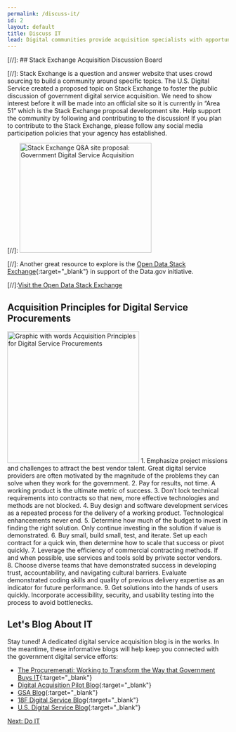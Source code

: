 ```yaml
---
permalink: /discuss-it/
id: 2
layout: default
title: Discuss IT
lead: Digital communities provide acquisition specialists with opportunities to crowdsource common challenges, learn from colleagues, ask questions, and build best practices.
---
```


[//]: ## Stack Exchange Acquisition Discussion Board

[//]: Stack Exchange is a question and answer website that uses crowd sourcing to build a community around specific topics. The U.S. Digital Service created a proposed topic on Stack Exchange to foster the public discussion of government digital service acquisition. We need to show interest before it will be made into an official site so it is currently in “Area 51” which is the Stack Exchange proposal development site. Help support the community by following and contributing to the discussion! If you plan to contribute to the Stack Exchange, please follow any social media participation policies that your agency has established. 

[//]: <a target="blank" href="http://area51.stackexchange.com/proposals/99212/government-digital-service-acquisition?referrer=iNHbk2AgvcMZB5sSV0mPNA2"><img src="http://area51.stackexchange.com/ads/proposal/99212.png" width="300" height="250" alt="Stack Exchange Q&A site proposal: Government Digital Service Acquisition" /></a>

[//]: Another great resource to explore is the [Open Data Stack Exchange](https://www.data.gov/){:target="_blank"} in support of the Data.gov initiative.

[//]:<a class="usa-button-outline usa-button-active" type="button" target="blank" href="http://opendata.stackexchange.com/">Visit the Open Data Stack Exchange</a>

## Acquisition Principles for Digital Service Procurements 
<img src="http://area51.stackexchange.com/ads/proposal/99212.png" width="300" height="300" alt="Graphic with words Acquisition Principles for Digital Service Procurements" />
1. Emphasize project missions and challenges to attract the best vendor talent. Great digital service providers are often motivated by the magnitude of the problems they can solve when they work for the government. 
2. Pay for results, not time. A working product is the ultimate metric of success.
3. Don’t lock technical requirements into contracts so that new, more effective technologies and methods are not blocked.
4. Buy design and software development services as a repeated process for the delivery of a working product. Technological enhancements never end.
5. Determine how much of the budget to invest in finding the right solution. Only continue investing in the solution if value is demonstrated.
6. Buy small, build small, test, and iterate. Set up each contract for a quick win, then determine how to scale that success or pivot quickly.
7. Leverage the efficiency of commercial contracting methods. If and when possible, use services and tools sold by private sector vendors.
8. Choose diverse teams that have demonstrated success in developing trust, accountability, and navigating cultural barriers. Evaluate demonstrated coding skills and quality of previous delivery expertise as an indicator for future performance.
9. Get solutions into the hands of users quickly. Incorporate accessibility, security, and usability testing into the process to avoid bottlenecks.

## Let's Blog About IT

Stay tuned! A dedicated digital service acquisition blog is in the works. In the meantime, these informative blogs will help keep you connected with the government digital service efforts:

- [The Procuremenati: Working to Transform the Way that Government Buys IT](https://medium.com/the-u-s-digital-service/meet-the-procuremenati-usds-acquisition-experts-1e99346822b5#.b3dfkjtji){:target="_blank"}
- [Digital Acquisition Pilot Blog](https://digitalacquisitionpilot.wordpress.com/){:target="_blank"}
- [GSA Blog](http://gsablogs.gsa.gov/gsablog/){:target="_blank"}
- [18F Digital Service Blog](https://18f.gsa.gov/blog/){:target="_blank"}
- [U.S. Digital Service Blog](https://medium.com/@USDigitalService){:target="_blank"}

<a class="usa-button" type="button" href="{{ site.baseurl }}/do-IT">Next: Do IT</a>
